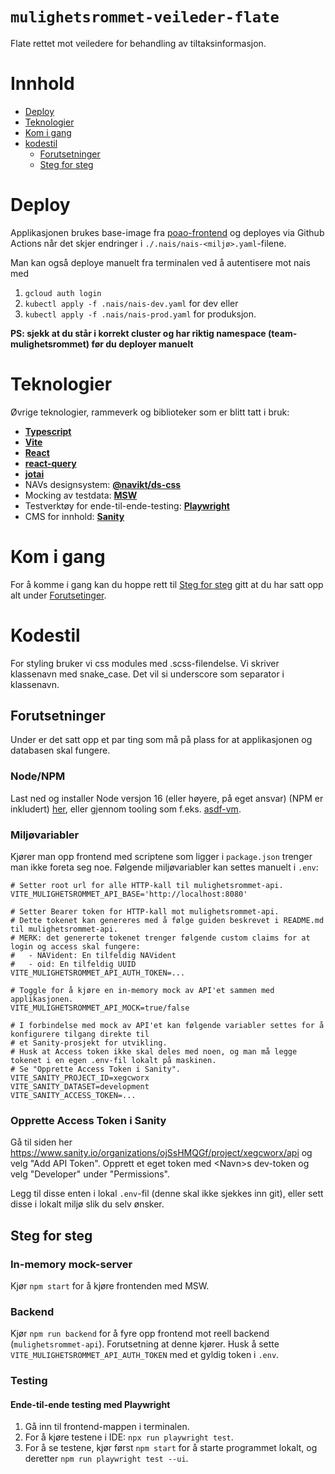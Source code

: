 # `mulighetsrommet-veileder-flate`

Flate rettet mot veiledere for behandling av tiltaksinformasjon.

# Innhold

- [Deploy](#deploy)
- [Teknologier](#teknologier)
- [Kom i gang](#kom-i-gang)
- [kodestil](#kodestil)
  - [Forutsetninger](#forutsetninger)
  - [Steg for steg](#steg-for-steg)

# <a name="deploy"></a>Deploy

Applikasjonen brukes base-image fra [poao-frontend](https://github.com/navikt/poao-frontend) og deployes via Github Actions når det skjer endringer i `./.nais/nais-<miljø>.yaml`-filene.

Man kan også deploye manuelt fra terminalen ved å autentisere mot nais med

1. `gcloud auth login`
2. `kubectl apply -f .nais/nais-dev.yaml` for dev eller
3. `kubectl apply -f .nais/nais-prod.yaml` for produksjon.

**PS: sjekk at du står i korrekt cluster og har riktig namespace (team-mulighetsrommet) før du deployer manuelt**

# <a name="teknologier"></a>Teknologier

Øvrige teknologier, rammeverk og biblioteker som er blitt tatt i bruk:

- [**Typescript**](https://www.typescriptlang.org/)
- [**Vite**](vitejs.dev/)
- [**React**](https://reactjs.org/)
- [**react-query**](https://react-query.tanstack.com/)
- [**jotai**](https://github.com/pmndrs/jotai)
- NAVs designsystem: [**@navikt/ds-css**](https://github.com/navikt/nav-frontend-moduler)
- Mocking av testdata: [**MSW**](https://mswjs.io/)
- Testverktøy for ende-til-ende-testing: [**Playwright**](https://playwright.dev/)
- CMS for innhold: [**Sanity**](https://mulighetsrommet.sanity.studio/desk)

# <a name="kom-i-gang"></a>Kom i gang

For å komme i gang kan du hoppe rett til [Steg for steg](#steg-for-steg) gitt at du har satt opp alt under [Forutsetinger](#forutsetninger).

# <a name="kodestil"></a>Kodestil

For styling bruker vi css modules med .scss-filendelse. Vi skriver klassenavn med snake_case. Det vil si underscore som separator i klassenavn.

## <a name="forutsetninger"></a>Forutsetninger

Under er det satt opp et par ting som må på plass for at applikasjonen og databasen skal fungere.

### Node/NPM

Last ned og installer Node versjon 16 (eller høyere, på eget ansvar) (NPM er inkludert) [her](https://nodejs.org/en/), eller gjennom tooling som f.eks. [asdf-vm](https://github.com/asdf-vm/asdf).

### Miljøvariabler

Kjører man opp frontend med scriptene som ligger i `package.json` trenger man ikke foreta seg noe.
Følgende miljøvariabler kan settes manuelt i `.env`:

```
# Setter root url for alle HTTP-kall til mulighetsrommet-api.
VITE_MULIGHETSROMMET_API_BASE='http://localhost:8080'

# Setter Bearer token for HTTP-kall mot mulighetsrommet-api.
# Dette tokenet kan genereres med å følge guiden beskrevet i README.md til mulighetsrommet-api.
# MERK: det genererte tokenet trenger følgende custom claims for at login og access skal fungere:
#   - NAVident: En tilfeldig NAVident
#   - oid: En tilfeldig UUID
VITE_MULIGHETSROMMET_API_AUTH_TOKEN=...

# Toggle for å kjøre en in-memory mock av API'et sammen med applikasjonen.
VITE_MULIGHETSROMMET_API_MOCK=true/false

# I forbindelse med mock av API'et kan følgende variabler settes for å konfigurere tilgang direkte til
# et Sanity-prosjekt for utvikling.
# Husk at Access token ikke skal deles med noen, og man må legge tokenet i en egen .env-fil lokalt på maskinen.
# Se "Opprette Access Token i Sanity".
VITE_SANITY_PROJECT_ID=xegcworx
VITE_SANITY_DATASET=development
VITE_SANITY_ACCESS_TOKEN=...
```

### Opprette Access Token i Sanity

Gå til siden her https://www.sanity.io/organizations/ojSsHMQGf/project/xegcworx/api og velg "Add API Token".
Opprett et eget token med \<Navn\>s dev-token og velg "Developer" under "Permissions".

Legg til disse enten i lokal `.env`-fil (denne skal ikke sjekkes inn git), eller sett disse i lokalt miljø slik du selv ønsker.

## <a name="steg-for-steg"></a>Steg for steg

### In-memory mock-server

Kjør `npm start` for å kjøre frontenden med MSW.

### Backend

Kjør `npm run backend` for å fyre opp frontend mot reell backend (`mulighetsrommet-api`).
Forutsetning at denne kjører. Husk å sette `VITE_MULIGHETSROMMET_API_AUTH_TOKEN` med et gyldig token i `.env`.

### Testing

#### Ende-til-ende testing med Playwright

1. Gå inn til frontend-mappen i terminalen.
2. For å kjøre testene i IDE: `npx run playwright test`.
3. For å se testene, kjør først `npm start` for å starte programmet lokalt, og deretter `npm run playwright test --ui`.
